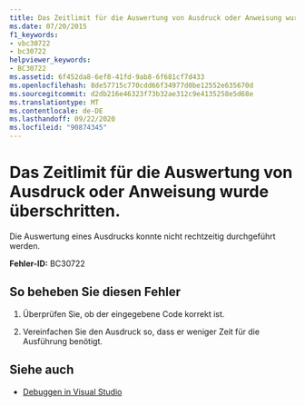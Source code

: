 ```yaml
---
title: Das Zeitlimit für die Auswertung von Ausdruck oder Anweisung wurde überschritten.
ms.date: 07/20/2015
f1_keywords:
- vbc30722
- bc30722
helpviewer_keywords:
- BC30722
ms.assetid: 6f452da8-6ef8-41fd-9ab8-6f681cf7d433
ms.openlocfilehash: 8de57715c770cdd66f34977d0be12552e635670d
ms.sourcegitcommit: d2db216e46323f73b32ae312c9e4135258e5d68e
ms.translationtype: MT
ms.contentlocale: de-DE
ms.lasthandoff: 09/22/2020
ms.locfileid: "90874345"
---
```

# <a name="evaluation-of-expression-or-statement-timed-out"></a>Das Zeitlimit für die Auswertung von Ausdruck oder Anweisung wurde überschritten.

Die Auswertung eines Ausdrucks konnte nicht rechtzeitig durchgeführt werden.  
  
 **Fehler-ID:** BC30722  
  
## <a name="to-correct-this-error"></a>So beheben Sie diesen Fehler  
  
1. Überprüfen Sie, ob der eingegebene Code korrekt ist.  
  
2. Vereinfachen Sie den Ausdruck so, dass er weniger Zeit für die Ausführung benötigt.  
  
## <a name="see-also"></a>Siehe auch

- [Debuggen in Visual Studio](/visualstudio/debugger/debugger-feature-tour)
